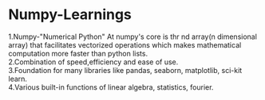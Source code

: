 # Numpy-Learnings
1.Numpy-"Numerical Python" At numpy's core is thr nd array(n dimensional array) that facilitates vectorized operations which makes mathematical computation more faster than python lists.  
2.Combination of speed,efficiency and ease of use.  
3.Foundation for many libraries like pandas, seaborn, matplotlib, sci-kit learn.  
4.Various built-in functions of linear algebra, statistics, fourier.  
